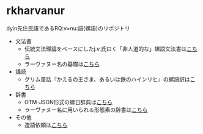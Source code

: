 # rkharvanur
dyin先住民語であるRQ:v=nu:語(螺語)のリポジトリ
- 文法書
	- 伝統文法理論をベースにしたj.v.氏曰く「非人道的な」螺語文法書は[こちら](https://github.com/SkurlavenijaMavija/rkharvanur/blob/master/grammar.md)
	- ラーヴァヌー名の基礎は[こちら](https://github.com/SkurlavenijaMavija/rkharvanur/blob/master/naming.md)
- 講読
	- グリム童話『かえるの王さま、あるいは鉄のハインリヒ』の螺語訳は[こちら](https://github.com/SkurlavenijaMavija/rkharvanur/blob/master/KHM001.md)
- 辞書
	- OTM-JSON形式の螺日辞典は[こちら](https://github.com/SkurlavenijaMavija/rkharvanur/blob/master/%E8%9E%BA%E6%97%A5%E8%BE%9E%E5%85%B8.json)
	- ラーヴァヌー名に用いられる形態素の辞書は[こちら](https://github.com/SkurlavenijaMavija/rkharvanur/blob/master/%E3%83%A9%E3%83%BC%E3%83%B4%E3%82%A1%E3%83%8C%E3%83%BC%E4%BA%BA%E5%90%8D%E7%94%A8%E5%BD%A2%E6%85%8B%E7%B4%A0%E8%BE%9E%E5%85%B8.json)
- その他
	- 造語依頼は[こちら](https://forms.gle/ptJ82WF6SoybmFK97)
